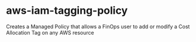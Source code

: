 # aws-iam-tagging-policy
Creates a Managed Policy that allows a FinOps user to add or modify a Cost Allocation Tag on any AWS resource
